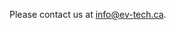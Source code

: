 Please contact us at [info@ev-tech.ca](mailto:'info@ev-tech.ca').
<!--stackedit_data:
eyJoaXN0b3J5IjpbLTE0MTIwMjI1ODBdfQ==
-->